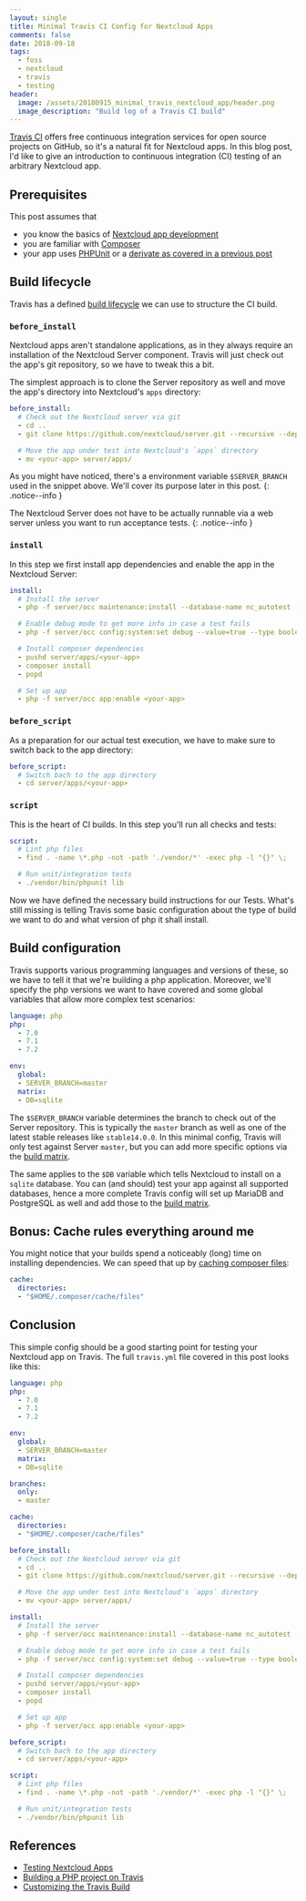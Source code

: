 ```yaml
---
layout: single
title: Minimal Travis CI Config for Nextcloud Apps
comments: false
date: 2018-09-18
tags:
  - foss
  - nextcloud
  - travis
  - testing
header:
  image: /assets/20180915_minimal_travis_nextcloud_app/header.png
  image_description: "Build log of a Travis CI build"
---
```


[Travis CI](https://travis-ci.org/) offers free continuous integration services
for open source projects on GitHub, so it's a natural fit for Nextcloud
apps. In this blog post, I'd like to give an introduction to continuous integration
(CI) testing of an arbitrary Nextcloud app.

## Prerequisites

This post assumes that

* you know the basics of [Nextcloud app development](https://docs.nextcloud.com/server/14/developer_manual/index.html)
* you are familiar with [Composer](https://getcomposer.org/)
* your app uses [PHPUnit](https://phpunit.de/) or a [derivate as covered in a previous post](/2018/02/27/testing-nextcloud-app.html)

## Build lifecycle

Travis has a defined [build lifecycle](https://docs.travis-ci.com/user/customizing-the-build/#the-build-lifecycle) we
can use to structure the CI build.

### `before_install`

Nextcloud apps aren't standalone applications, as in they always require an installation of the Nextcloud
Server component. Travis will just check out the app's git repository, so we have to tweak this a bit.

The simplest approach is to clone the Server repository as well and move the app's directory into Nextcloud's `apps`
directory:


```yml
before_install:
  # Check out the Nextcloud server via git
  - cd ..
  - git clone https://github.com/nextcloud/server.git --recursive --depth 1 -b $SERVER_BRANCH

  # Move the app under test into Nextcloud's `apps` directory
  - mv <your-app> server/apps/
```

As you might have noticed, there's a environment variable `$SERVER_BRANCH` used in the snippet above. We'll cover 
its purpose later in this post.
{: .notice--info }

The Nextcloud Server does not have to be actually runnable via a web server unless you want to run acceptance tests.
{: .notice--info }


### `install`

In this step we first install app dependencies and enable the app in the Nextcloud Server:

```yml
install:
  # Install the server
  - php -f server/occ maintenance:install --database-name nc_autotest --database-user nc_autotest --admin-user admin --admin-pass admin --database $DB --database-pass=''

  # Enable debug mode to get more info in case a test fails
  - php -f server/occ config:system:set debug --value=true --type boolean

  # Install composer dependencies
  - pushd server/apps/<your-app>
  - composer install
  - popd

  # Set up app
  - php -f server/occ app:enable <your-app>
```

### `before_script`

As a preparation for our actual test execution, we have to make sure to switch back
to the app directory:

```yml
before_script:
  # Switch bach to the app directory
  - cd server/apps/<your-app>
```

### `script`

This is the heart of CI builds. In this step you'll run all checks and tests:

```yml
script:
  # Lint php files
  - find . -name \*.php -not -path './vendor/*' -exec php -l "{}" \;

  # Run unit/integration tests
  - ./vendor/bin/phpunit lib
```

Now we have defined the necessary build instructions for our Tests. What's still
missing is telling Travis some basic configuration about the type of build we
want to do and what version of php it shall install.

## Build configuration

Travis supports various programming languages and versions of these, so we have to
tell it that we're building a php application. Moreover, we'll specify the php versions
we want to have covered and some global variables that allow more complex test scenarios:

```yml
language: php
php:
  - 7.0
  - 7.1
  - 7.2

env:
  global:
  - SERVER_BRANCH=master
  matrix:
  - DB=sqlite
```

The `$SERVER_BRANCH` variable determines the branch to check out of the Server repository.
This is typically the `master` branch as well as one of the latest stable releases like
`stable14.0.0`. In this minimal config, Travis will only test against Server `master`, but
you can add more specific options via the [build matrix](https://docs.travis-ci.com/user/customizing-the-build/#build-matrix).

The same applies to the `$DB` variable which tells Nextcloud to install on a `sqlite` database.
You can (and should) test your app against all supported databases, hence a more complete Travis
config will set up MariaDB and PostgreSQL as well and add those to the [build matrix](https://docs.travis-ci.com/user/customizing-the-build/#build-matrix).

## Bonus: Cache rules everything around me

You might notice that your builds spend a noticeably (long) time on installing dependencies. We
can speed that up by [caching composer files](https://blog.travis-ci.com/2013-12-05-speed-up-your-builds-cache-your-dependencies):

```yml
cache:
  directories:
  - "$HOME/.composer/cache/files"
```

## Conclusion

This simple config should be a good starting point for testing your Nextcloud app on
Travis. The full `travis.yml` file covered in this post looks like this:

```yml
language: php
php:
  - 7.0
  - 7.1
  - 7.2

env:
  global:
  - SERVER_BRANCH=master
  matrix:
  - DB=sqlite

branches:
  only:
  - master

cache:
  directories:
  - "$HOME/.composer/cache/files"

before_install:
  # Check out the Nextcloud server via git
  - cd ..
  - git clone https://github.com/nextcloud/server.git --recursive --depth 1 -b $SERVER_BRANCH

  # Move the app under test into Nextcloud's `apps` directory
  - mv <your-app> server/apps/

install:
  # Install the server
  - php -f server/occ maintenance:install --database-name nc_autotest --database-user nc_autotest --admin-user admin --admin-pass admin --database $DB --database-pass=''

  # Enable debug mode to get more info in case a test fails
  - php -f server/occ config:system:set debug --value=true --type boolean

  # Install composer dependencies
  - pushd server/apps/<your-app>
  - composer install
  - popd

  # Set up app
  - php -f server/occ app:enable <your-app>

before_script:
  # Switch bach to the app directory
  - cd server/apps/<your-app>

script:
  # Lint php files
  - find . -name \*.php -not -path './vendor/*' -exec php -l "{}" \;

  # Run unit/integration tests
  - ./vendor/bin/phpunit lib
```

## References
* [Testing Nextcloud Apps](/2018/02/27/testing-nextcloud-app.html)
* [Building a PHP project on Travis](https://docs.travis-ci.com/user/languages/php)
* [Customizing the Travis Build](https://docs.travis-ci.com/user/customizing-the-build/)
